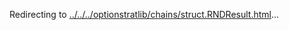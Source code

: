 Redirecting to
[../../../optionstratlib/chains/struct.RNDResult.html](../../../optionstratlib/chains/struct.RNDResult.html)\...

